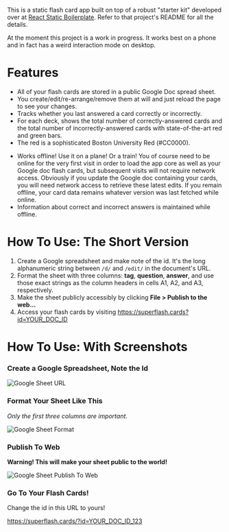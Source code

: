 This is a static flash card app built on top of a robust "starter kit"
developed over at [React Static
Boilerplate](https://github.com/koistya/react-static-boilerplate). Refer to that
project's README for all the details.

At the moment this project is a work in progress. It works best on a phone and in fact has a weird interaction mode on desktop.

# Features
- All of your flash cards are stored in a public Google Doc spread sheet.
- You create/edit/re-arrange/remove them at will and just reload the page to see your changes.
- Tracks whether you last answered a card correctly or incorrectly.
- For each deck, shows the total number of correctly-answered cards and the total number of incorrectly-answered cards with state-of-the-art red and green bars.
- The red is a sophisticated Boston University Red (#CC0000).
<!-- - **Coming soon!** While flipping through a deck, skips ahead to cards that were answered incorrectly or not answered at all. -->
<!-- - Once all cards have been answered correctly, deck goes into "re-run" mode in which all cards are circulated in order again. If any cards were answered incorrectly in "re-run" mode, the deck will go back to skipping ahead to those incorrectly-answered cards first once it completes a full cycle in "re-run" mode. -->
- Works offline! Use it on a plane! Or a train! You of course need to be online for the very first visit in order to load the app core as well as your Google doc flash cards, but subsequent visits will not require network access. Obviously if you update the Google doc containing your cards, you will need network access to retrieve these latest edits. If you remain offline, your card data remains whatever version was last fetched while online.
- Information about correct and incorrect answers is maintained while offline.

# How To Use: The Short Version

1. Create a Google spreadsheet and make note of the id. It's the long
   alphanumeric string between `/d/` and `/edit/` in the document's URL.
2. Format the sheet with three columns: **tag**, **question**, **answer**, and
   use those exact strings as the column headers in cells A1, A2, and A3,
   respectively.
3. Make the sheet publicly accessibly by clicking **File > Publish to the
   web...**
4. Access your flash cards by visiting https://superflash.cards?id=YOUR_DOC_ID


# How To Use: With Screenshots
### Create a Google Spreadsheet, Note the Id

![Google Sheet URL](https://pd93f014.s3.amazonaws.com/google-doc-id-1.svg)

### Format Your Sheet Like This
_Only the first three columns are important._

![Google Sheet Format](https://pd93f014.s3.amazonaws.com/google-doc-publish-to-web-screenshot-1.png)

### Publish To Web
**Warning! This will make your sheet public to the world!**

![Google Sheet Publish To Web](https://pd93f014.s3.amazonaws.com/google-doc-publish-to-web-screenshot.png)

### Go To Your Flash Cards!

Change the id in this URL to yours!

https://superflash.cards/?id=YOUR_DOC_ID_123
